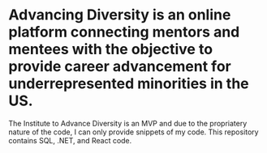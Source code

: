 # Advancing Diversity is an online platform connecting mentors and mentees with the objective to provide career advancement for underrepresented minorities in the US.

The Institute to Advance Diversity is an MVP and due to the propriatery nature of the code, I can only provide snippets of my code. This repository contains SQL, .NET, and React code.
